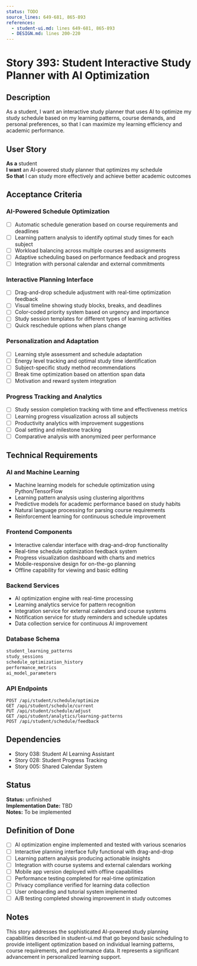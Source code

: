```yaml
---
status: TODO
source_lines: 649-681, 865-893
references:
  - student-ui.md: lines 649-681, 865-893
  - DESIGN.md: lines 200-220
---
```


# Story 393: Student Interactive Study Planner with AI Optimization

## Description

As a student, I want an interactive study planner that uses AI to optimize my study schedule based on my learning patterns, course demands, and personal preferences, so that I can maximize my learning efficiency and academic performance.

## User Story

**As a** student  
**I want** an AI-powered study planner that optimizes my schedule  
**So that** I can study more effectively and achieve better academic outcomes

## Acceptance Criteria

### AI-Powered Schedule Optimization
- [ ] Automatic schedule generation based on course requirements and deadlines
- [ ] Learning pattern analysis to identify optimal study times for each subject
- [ ] Workload balancing across multiple courses and assignments
- [ ] Adaptive scheduling based on performance feedback and progress
- [ ] Integration with personal calendar and external commitments

### Interactive Planning Interface
- [ ] Drag-and-drop schedule adjustment with real-time optimization feedback
- [ ] Visual timeline showing study blocks, breaks, and deadlines
- [ ] Color-coded priority system based on urgency and importance
- [ ] Study session templates for different types of learning activities
- [ ] Quick reschedule options when plans change

### Personalization and Adaptation
- [ ] Learning style assessment and schedule adaptation
- [ ] Energy level tracking and optimal study time identification
- [ ] Subject-specific study method recommendations
- [ ] Break time optimization based on attention span data
- [ ] Motivation and reward system integration

### Progress Tracking and Analytics
- [ ] Study session completion tracking with time and effectiveness metrics
- [ ] Learning progress visualization across all subjects
- [ ] Productivity analytics with improvement suggestions
- [ ] Goal setting and milestone tracking
- [ ] Comparative analysis with anonymized peer performance

## Technical Requirements

### AI and Machine Learning
- Machine learning models for schedule optimization using Python/TensorFlow
- Learning pattern analysis using clustering algorithms
- Predictive models for academic performance based on study habits
- Natural language processing for parsing course requirements
- Reinforcement learning for continuous schedule improvement

### Frontend Components
- Interactive calendar interface with drag-and-drop functionality
- Real-time schedule optimization feedback system
- Progress visualization dashboard with charts and metrics
- Mobile-responsive design for on-the-go planning
- Offline capability for viewing and basic editing

### Backend Services
- AI optimization engine with real-time processing
- Learning analytics service for pattern recognition
- Integration service for external calendars and course systems
- Notification service for study reminders and schedule updates
- Data collection service for continuous AI improvement

### Database Schema
```sql
student_learning_patterns
study_sessions
schedule_optimization_history
performance_metrics
ai_model_parameters
```

### API Endpoints
```
POST /api/student/schedule/optimize
GET /api/student/schedule/current
PUT /api/student/schedule/adjust
GET /api/student/analytics/learning-patterns
POST /api/student/schedule/feedback
```

## Dependencies
- Story 038: Student AI Learning Assistant
- Story 028: Student Progress Tracking
- Story 005: Shared Calendar System


## Status
**Status:** unfinished  
**Implementation Date:** TBD  
**Notes:** To be implemented
## Definition of Done
- [ ] AI optimization engine implemented and tested with various scenarios
- [ ] Interactive planning interface fully functional with drag-and-drop
- [ ] Learning pattern analysis producing actionable insights
- [ ] Integration with course systems and external calendars working
- [ ] Mobile app version deployed with offline capabilities
- [ ] Performance testing completed for real-time optimization
- [ ] Privacy compliance verified for learning data collection
- [ ] User onboarding and tutorial system implemented
- [ ] A/B testing completed showing improvement in study outcomes

## Notes
This story addresses the sophisticated AI-powered study planning capabilities described in student-ui.md that go beyond basic scheduling to provide intelligent optimization based on individual learning patterns, course requirements, and performance data. It represents a significant advancement in personalized learning support.